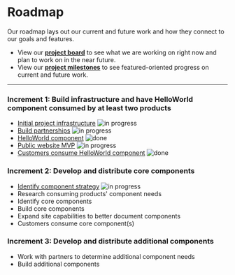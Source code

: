 # Roadmap

Our roadmap lays out our current and future work and how they connect to our goals and features.

- View our **[project board](https://waffle.io/mineral-ui/mineral-ui)** to see what we are working on right now and plan to work on in the near future.
- View our **[project milestones](https://github.com/mineral-ui/mineral-ui/milestones)** to see featured-oriented progress on current and future work.

-----

### Increment 1: Build infrastructure and have HelloWorld component consumed by at least two products

- [Initial project infrastructure][1a] ![in progress][in-progress]
- [Build partnerships][1b] ![in progress][in-progress]
- [HelloWorld component][1c] ![done][done]
- [Public website MVP][1d] ![in progress][in-progress]
- [Customers consume HelloWorld component][1e] ![done][done]

[1a]: https://github.com/mineral-ui/mineral-ui/milestone/3
[1b]: https://github.com/mineral-ui/mineral-ui/milestone/8
[1c]: https://github.com/mineral-ui/mineral-ui/milestone/5
[1d]: https://github.com/mineral-ui/mineral-ui/milestone/7
[1e]: https://github.com/mineral-ui/mineral-ui/milestone/9


### Increment 2: Develop and distribute core components

- [Identify component strategy][2a] ![in progress][in-progress]
- Research consuming products' component needs
- Identify core components
- Build core components
- Expand site capabilities to better document components
- Customers consume core component(s)

[2a]: https://github.com/mineral-ui/mineral-ui/milestone/10


### Increment 3: Develop and distribute additional components

- Work with partners to determine additional component needs
- Build additional components


[done]: https://img.shields.io/badge/-Done-green.svg?style=flat-square&logoWidth=-11&colorB=97ca00
[in-progress]: https://img.shields.io/badge/-In_Progress-gray.svg?style=flat-square&logoWidth=-11&colorB=949494

